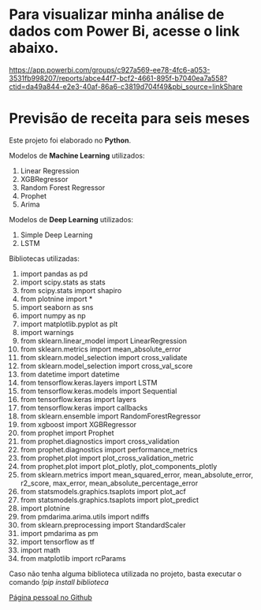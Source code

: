 # Para visualizar minha análise de dados com Power Bi, acesse o link abaixo.

https://app.powerbi.com/groups/c927a569-ee78-4fc6-a053-3531fb998207/reports/abce44f7-bcf2-4661-895f-b7040ea7a558?ctid=da49a844-e2e3-40af-86a6-c3819d704f49&pbi_source=linkShare

# Previsão de receita para seis meses

Este projeto foi elaborado no **Python**.

Modelos de **Machine Learning** utilizados:

1. Linear Regression
2. XGBRegressor
3. Random Forest Regressor
4. Prophet
5. Arima

Modelos de **Deep Learning** utilizados:

1. Simple Deep Learning
2. LSTM

Bibliotecas utilizadas:

1. import pandas as pd
2. import scipy.stats as stats
3. from scipy.stats import shapiro
4. from plotnine import *
5. import seaborn as sns
6. import numpy as np
7. import matplotlib.pyplot as plt
8. import warnings
9. from sklearn.linear_model import LinearRegression
10. from sklearn.metrics import mean_absolute_error
11. from sklearn.model_selection import cross_validate
12. from sklearn.model_selection import cross_val_score
13. from datetime import datetime
14. from tensorflow.keras.layers import LSTM
15. from tensorflow.keras.models import Sequential
16. from tensorflow.keras import layers
17. from tensorflow.keras import callbacks
18. from sklearn.ensemble import RandomForestRegressor
19. from xgboost import XGBRegressor
20. from prophet import Prophet
21. from prophet.diagnostics import cross_validation
22. from prophet.diagnostics import performance_metrics
23. from prophet.plot import plot_cross_validation_metric
24. from prophet.plot import plot_plotly, plot_components_plotly
25. from sklearn.metrics import mean_squared_error, mean_absolute_error, r2_score, max_error, mean_absolute_percentage_error
26. from statsmodels.graphics.tsaplots import plot_acf
27. from statsmodels.graphics.tsaplots import plot_predict
28. import plotnine
29. from pmdarima.arima.utils import ndiffs
30. from sklearn.preprocessing import StandardScaler
31. import pmdarima as pm
32. import tensorflow as tf
33. import math
34. from matplotlib import rcParams

Caso não tenha alguma biblioteca utilizada no projeto, basta executar o comando *!pip install biblioteca*
                                                                        
[Página pessoal no Github](https://robertomoniz.github.io/)
